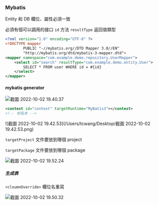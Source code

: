 ### Mybatis

Entity 和 DB 欄位、屬性必須一致

必須有個可以調用的接口
`id` 方法
`resultType` 返回值類型

```xml
<?xml version="1.0" encoding="UTF-8" ?>
<!DOCTYPE mapper
        PUBLIC "-//mybatis.org//DTD Mapper 3.0//EN"
        "http://mybatis.org/dtd/mybatis-3-mapper.dtd">
<mapper namespace="com.example.demo.repository.UserMapper">
    <select id="search" resultType="com.example.demo.entity.User">
        SELECT * FROM user WHERE id = #{id}
    </select>
</mapper>
```

#### mybatis generator

![截圖 2022-10-02 19.40.37](https://i.imgur.com/YCKQDrT.png)

```xml
<context id="context" targetRuntime="MyBatis3"></context>
<!-- 老版本 -->
```

![截圖 2022-10-02 19.42.53](/Users/tcwang/Desktop/截圖 2022-10-02 19.42.53.png)

`targetProject` 文件要放到哪個 project

`targetPackage` 文件要放到哪個 package

![截圖 2022-10-02 19.52.24](https://i.imgur.com/uoekIP8.png)

##### 生成表

`<cloumnOverride>` 欄位名重寫

![截圖 2022-10-02 19.50.32](https://i.imgur.com/hegceiT.png)













